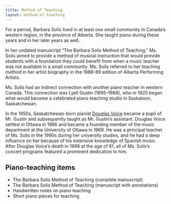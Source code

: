 ```yaml
---
title: Method of Teaching
layout: method-of-teaching
---
```


For a period, Barbara Solís lived in at least one small community in Canada’s western region, in the province of Alberta. She taught piano during these years and in her later years as well.

In her undated manuscript “The Barbara Solís Method of Teaching,” Ms. Solís aimed to provide a method of musical instruction that would provide students with a foundation they could benefit from when a music teacher was not available in a small community. Ms. Solís referred to her teaching method in her artist biography in the 1988–89 edition of Alberta Performing Artists.

Ms. Solís had an indirect connection with another piano teacher in western Canada. This connection was Lyell Gustin (1895–1988), who in 1920 began what would become a celebrated piano teaching studio in Saskatoon, Saskatchewan.

In the 1950s, Saskatchewan-born pianist [Douglas Voice](# "Douglas Voice") became a pupil of Mr. Gustin and subsequently taught as Mr. Gustin’s assistant. Douglas Voice settled in Ottawa in 1966 and became a founding member of the music department at the University of Ottawa in 1969. He was a principal teacher of Ms. Solís in the 1990s during her university studies, and he had a deep influence on her because of his extensive knowledge of Spanish music. After Douglas Voice’s death in 1998 at the age of 61, all of Ms. Solís’s concert programs featured a prominent dedication to him.

## Piano-teaching items

* The Barbara Solís Method of Teaching (complete manuscript)
* The Barbara Solís Method of Teaching (manuscript with annotations)
* Handwritten notes on piano teaching
* Short piano pieces for teaching
